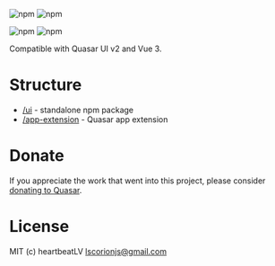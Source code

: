 ![npm](https://img.shields.io/npm/v/quasar-ui-qs-select.svg?label=quasar-ui-qs-select)
![npm](https://img.shields.io/npm/dm/quasar-ui-qs-select.svg)

![npm](https://img.shields.io/npm/v/quasar-app-extension-qs-select?label=quasar-app-extension-qs-select)
![npm](https://img.shields.io/npm/dm/quasar-app-extension-qs-select)

Compatible with Quasar UI v2 and Vue 3.

# Structure
* [/ui](ui) - standalone npm package
* [/app-extension](app-extension) - Quasar app extension

# Donate
If you appreciate the work that went into this project, please consider [donating to Quasar](https://donate.quasar.dev).

# License
MIT (c) heartbeatLV <lscorionjs@gmail.com>
